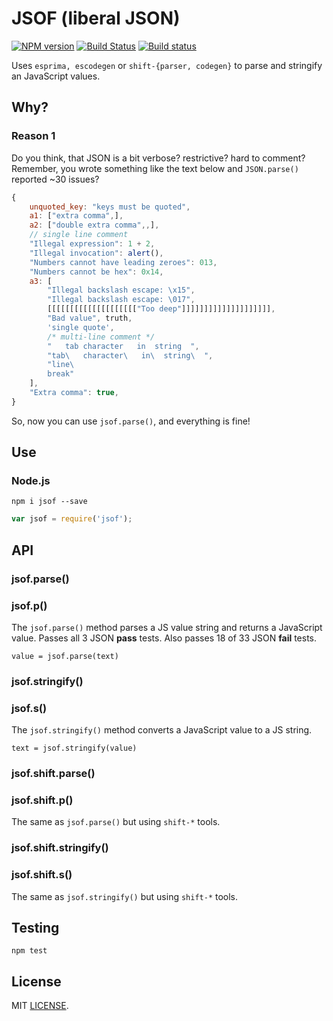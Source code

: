 # JSOF (liberal JSON)
[![NPM version](https://img.shields.io/npm/v/jsof.svg)](https://www.npmjs.org/package/jsof) [![Build Status](https://travis-ci.org/drom/jsof.svg?branch=master)](https://travis-ci.org/drom/jsof) [![Build status](https://ci.appveyor.com/api/projects/status/pcxe8l0w97jwfmil?svg=true)](https://ci.appveyor.com/project/drom/jsof)

Uses `esprima, escodegen` or `shift-{parser, codegen}` to parse and stringify an JavaScript values.

## Why?

### Reason 1

Do you think, that JSON is a bit verbose? restrictive? hard to comment?
Remember, you wrote something like the text below and `JSON.parse()` reported ~30 issues?

```js
{
    unquoted_key: "keys must be quoted",
    a1: ["extra comma",],
    a2: ["double extra comma",,],
    // single line comment
    "Illegal expression": 1 + 2,
    "Illegal invocation": alert(),
    "Numbers cannot have leading zeroes": 013,
    "Numbers cannot be hex": 0x14,
    a3: [
        "Illegal backslash escape: \x15",
        "Illegal backslash escape: \017",
        [[[[[[[[[[[[[[[[[[[["Too deep"]]]]]]]]]]]]]]]]]]]],
        "Bad value", truth,
        'single quote',
        /* multi-line comment */
        "	tab	character	in	string	",
        "tab\   character\   in\  string\  ",
        "line\
        break"
    ],
    "Extra comma": true,
}
```
So, now you can use `jsof.parse()`, and everything is fine!

## Use
### Node.js

```
npm i jsof --save
```

```js
var jsof = require('jsof');
```

## API
### jsof.parse()
### jsof.p()
The `jsof.parse()` method parses a JS value string and returns a JavaScript value. Passes all 3 JSON **pass** tests. Also passes 18 of 33 JSON **fail** tests.

`value = jsof.parse(text)`

### jsof.stringify()
### jsof.s()
The `jsof.stringify()` method converts a JavaScript value to a JS string.

`text = jsof.stringify(value)`

### jsof.shift.parse()
### jsof.shift.p()
The same as `jsof.parse()` but using `shift-*` tools.

### jsof.shift.stringify()
### jsof.shift.s()
The same as `jsof.stringify()` but using `shift-*` tools.

## Testing
`npm test`

## License
MIT [LICENSE](https://github.com/drom/jsof/blob/master/LICENSE).

